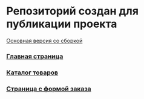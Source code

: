 # Репозиторий создан для публикации проекта 

<a href="https://github.com/GulnaraY/mishka-shop-adaptive-BEM">Основная версия со сборкой</a>

### <a href="https://gulnarayakupova.github.io/mishka-shop-publishing/">Главная страница</a>
### <a href="https://gulnarayakupova.github.io/mishka-shop-publishing/catalog.html/">Каталог товаров</a>
### <a href="https://gulnarayakupova.github.io/mishka-shop-publishing/">Страница с формой заказа</a>


